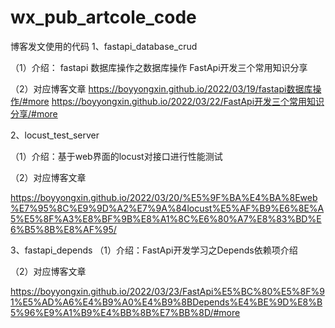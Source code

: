 # wx_pub_artcole_code
博客发文使用的代码
1、fastapi_database_crud 

（1）介绍：
    fastapi 数据库操作之数据库操作
    FastApi开发三个常用知识分享

（2）对应博客文章
    https://boyyongxin.github.io/2022/03/19/fastapi数据库操作/#more
    https://boyyongxin.github.io/2022/03/22/FastApi开发三个常用知识分享/#more


2、locust_test_server

（1）介绍：基于web界面的locust对接口进行性能测试

（2）对应博客文章

https://boyyongxin.github.io/2022/03/20/%E5%9F%BA%E4%BA%8Eweb%E7%95%8C%E9%9D%A2%E7%9A%84locust%E5%AF%B9%E6%8E%A5%E5%8F%A3%E8%BF%9B%E8%A1%8C%E6%80%A7%E8%83%BD%E6%B5%8B%E8%AF%95/

3、fastapi_depends
（1）介绍：FastApi开发学习之Depends依赖项介绍

（2）对应博客文章

https://boyyongxin.github.io/2022/03/23/FastApi%E5%BC%80%E5%8F%91%E5%AD%A6%E4%B9%A0%E4%B9%8BDepends%E4%BE%9D%E8%B5%96%E9%A1%B9%E4%BB%8B%E7%BB%8D/#more